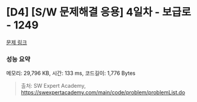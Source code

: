 # [D4] [S/W 문제해결 응용] 4일차 - 보급로 - 1249 

[문제 링크](https://swexpertacademy.com/main/code/problem/problemDetail.do?contestProbId=AV15QRX6APsCFAYD) 

### 성능 요약

메모리: 29,796 KB, 시간: 133 ms, 코드길이: 1,776 Bytes



> 출처: SW Expert Academy, https://swexpertacademy.com/main/code/problem/problemList.do